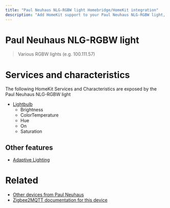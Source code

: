 ```yaml
---
title: "Paul Neuhaus NLG-RGBW light Homebridge/HomeKit integration"
description: "Add HomeKit support to your Paul Neuhaus NLG-RGBW light, using Homebridge, Zigbee2MQTT and homebridge-z2m."
---
```

<!---
This file has been GENERATED using src/docgen/docgen.ts
DO NOT EDIT THIS FILE MANUALLY!
-->
# Paul Neuhaus NLG-RGBW light
> Various RGBW lights (e.g. 100.111.57)


# Services and characteristics
The following HomeKit Services and Characteristics are exposed by
the Paul Neuhaus NLG-RGBW light

* [Lightbulb](../../light.md)
  * Brightness
  * ColorTemperature
  * Hue
  * On
  * Saturation


## Other features
* [Adaptive Lighting](../../light.md)


# Related
* [Other devices from Paul Neuhaus](../index.md#paul_neuhaus)
* [Zigbee2MQTT documentation for this device](https://www.zigbee2mqtt.io/devices/NLG-RGBW_light.html)